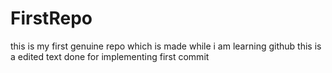 # FirstRepo
this is my first genuine repo which is made while i am  learning github
this is a edited text done for implementing first commit 
